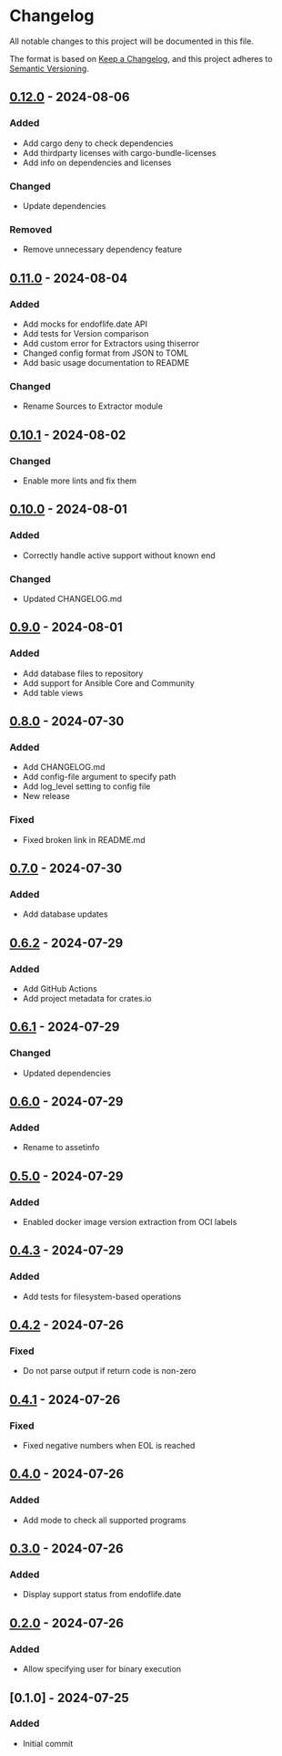 # Changelog

All notable changes to this project will be documented in this file.

The format is based on [Keep a Changelog](https://keepachangelog.com/en/1.1.0/),
and this project adheres to [Semantic Versioning](https://semver.org/spec/v2.0.0.html).

## [0.12.0] - 2024-08-06

### <!-- 1 -->Added

- Add cargo deny to check dependencies
- Add thirdparty licenses with cargo-bundle-licenses
- Add info on dependencies and licenses

### <!-- 2 -->Changed

- Update dependencies

### <!-- 4 -->Removed

- Remove unnecessary dependency feature

## [0.11.0] - 2024-08-04

### <!-- 1 -->Added

- Add mocks for endoflife.date API
- Add tests for Version comparison
- Add custom error for Extractors using thiserror
- Changed config format from JSON to TOML
- Add basic usage documentation to README

### <!-- 2 -->Changed

- Rename Sources to Extractor module

## [0.10.1] - 2024-08-02

### <!-- 2 -->Changed

- Enable more lints and fix them

## [0.10.0] - 2024-08-01

### <!-- 1 -->Added

- Correctly handle active support without known end

### <!-- 2 -->Changed

- Updated CHANGELOG.md

## [0.9.0] - 2024-08-01

### <!-- 1 -->Added

- Add database files to repository
- Add support for Ansible Core and Community
- Add table views

## [0.8.0] - 2024-07-30

### <!-- 1 -->Added

- Add CHANGELOG.md
- Add config-file argument to specify path
- Add log_level setting to config file
- New release

### <!-- 5 -->Fixed

- Fixed broken link in README.md

## [0.7.0] - 2024-07-30

### <!-- 1 -->Added

- Add database updates

## [0.6.2] - 2024-07-29

### <!-- 1 -->Added

- Add GitHub Actions
- Add project metadata for crates.io

## [0.6.1] - 2024-07-29

### <!-- 2 -->Changed

- Updated dependencies

## [0.6.0] - 2024-07-29

### <!-- 1 -->Added

- Rename to assetinfo

## [0.5.0] - 2024-07-29

### <!-- 1 -->Added

- Enabled docker image version extraction from OCI labels

## [0.4.3] - 2024-07-29

### <!-- 1 -->Added

- Add tests for filesystem-based operations

## [0.4.2] - 2024-07-26

### <!-- 5 -->Fixed

- Do not parse output if return code is non-zero

## [0.4.1] - 2024-07-26

### <!-- 5 -->Fixed

- Fixed negative numbers when EOL is reached

## [0.4.0] - 2024-07-26

### <!-- 1 -->Added

- Add mode to check all supported programs

## [0.3.0] - 2024-07-26

### <!-- 1 -->Added

- Display support status from endoflife.date

## [0.2.0] - 2024-07-26

### <!-- 1 -->Added

- Allow specifying user for binary execution

## [0.1.0] - 2024-07-25

### <!-- 1 -->Added

- Initial commit

[0.12.0]: https://github.com/bbastin/assetinfo/compare/v0.11.0..v0.12.0
[0.11.0]: https://github.com/bbastin/assetinfo/compare/v0.10.1..v0.11.0
[0.10.1]: https://github.com/bbastin/assetinfo/compare/v0.10.0..v0.10.1
[0.10.0]: https://github.com/bbastin/assetinfo/compare/v0.9.0..v0.10.0
[0.9.0]: https://github.com/bbastin/assetinfo/compare/v0.8.0..v0.9.0
[0.8.0]: https://github.com/bbastin/assetinfo/compare/v0.7.0..v0.8.0
[0.7.0]: https://github.com/bbastin/assetinfo/compare/v0.6.2..v0.7.0
[0.6.2]: https://github.com/bbastin/assetinfo/compare/v0.6.1..v0.6.2
[0.6.1]: https://github.com/bbastin/assetinfo/compare/v0.6.0..v0.6.1
[0.6.0]: https://github.com/bbastin/assetinfo/compare/v0.5.0..v0.6.0
[0.5.0]: https://github.com/bbastin/assetinfo/compare/v0.4.3..v0.5.0
[0.4.3]: https://github.com/bbastin/assetinfo/compare/v0.4.2..v0.4.3
[0.4.2]: https://github.com/bbastin/assetinfo/compare/v0.4.1..v0.4.2
[0.4.1]: https://github.com/bbastin/assetinfo/compare/v0.4.0..v0.4.1
[0.4.0]: https://github.com/bbastin/assetinfo/compare/v0.3.0..v0.4.0
[0.3.0]: https://github.com/bbastin/assetinfo/compare/v0.2.0..v0.3.0
[0.2.0]: https://github.com/bbastin/assetinfo/compare/v0.1.0..v0.2.0

<!-- generated by git-cliff -->
